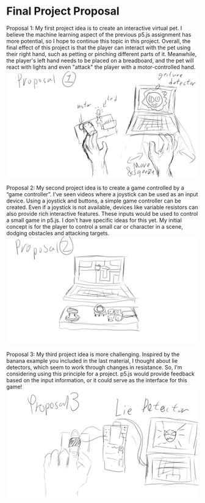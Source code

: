 # Final Project Proposal

Proposal 1:
My first project idea is to create an interactive virtual pet. I believe the machine learning aspect of the previous p5.js assignment has more potential, so I hope to continue this topic in this project. Overall, the final effect of this project is that the player can interact with the pet using their right hand, such as petting or pinching different parts of it. Meanwhile, the player's left hand needs to be placed on a breadboard, and the pet will react with lights and even "attack" the player with a motor-controlled hand.
![image description](./Proposal1.jpg)

Proposal 2:
My second project idea is to create a game controlled by a “game controller”. I've seen videos where a joystick can be used as an input device. Using a joystick and buttons, a simple game controller can be created. Even if a joystick is not available, devices like variable resistors can also provide rich interactive features. These inputs would be used to control a small game in p5.js. I don't have specific ideas for this yet. My initial concept is for the player to control a small car or character in a scene, dodging obstacles and attacking targets.
![image description](./Proposal2.jpg)


Proposal 3:
My third project idea is more challenging. Inspired by the banana example you included in the last material, I thought about lie detectors, which seem to work through changes in resistance. So, I'm considering using this principle for a project. p5.js would provide feedback based on the input information, or it could serve as the interface for this game!
![image description](./Proposal3.jpg)
